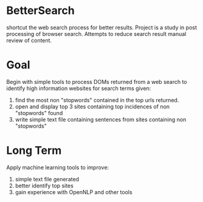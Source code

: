 # BetterSearch
shortcut the web search process for better results.
Project is a study in post processing of browser search. 
Attempts to reduce search result manual review of content.
# Goal
Begin with simple tools to process DOMs returned from a web search to identify high information websites for search terms given:
1. find the most non "stopwords" contained in the top urls returned.
2. open and display top 3 sites containing top incidences of non "stopwords" found
3. write simple text file containing sentences from sites containing non "stopwords"
# Long Term
Apply machine learning tools to improve:
  1. simple text file generated
  2. better identify top sites
  3. gain experience with OpenNLP and other tools
